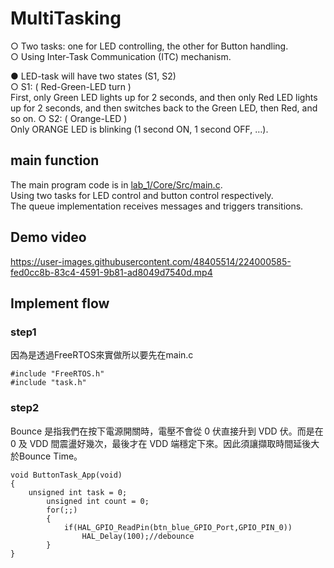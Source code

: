 # MultiTasking
○ Two tasks: one for LED controlling, the other for Button handling.  
○ Using Inter-Task Communication (ITC) mechanism.  

● LED-task will have two states (S1, S2)  
○ S1: ( Red-Green-LED turn )  
First, only Green LED lights up for 2 seconds, and then only Red LED lights up for 2 seconds, and then switches back to the Green LED, then Red, and so on.
○ S2: ( Orange-LED )  
Only ORANGE LED is blinking (1 second ON, 1 second OFF, …).  

## main function
The main program code is in [lab_1/Core/Src/main.c](https://github.com/CCChen19990820/Embedded-System-FreeRTOS-Development/blob/main/lab_1/Core/Src/main.c).  
Using two tasks for LED control and button control respectively.  
The queue implementation receives messages and triggers transitions.  

## Demo video
https://user-images.githubusercontent.com/48405514/224000585-fed0cc8b-83c4-4591-9b81-ad8049d7540d.mp4

## Implement flow

### step1 
因為是透過FreeRTOS來實做所以要先在main.c
```
#include "FreeRTOS.h"
#include "task.h"
```

### step2 
Bounce 是指我們在按下電源開關時，電壓不會從 0 伏直接升到 VDD 伏。而是在 0 及 VDD 間震盪好幾次，最後才在 VDD 端穩定下來。因此須讓擷取時間延後大於Bounce Time。
```
void ButtonTask_App(void)
{
	unsigned int task = 0;
		unsigned int count = 0;
		for(;;)
		{
			if(HAL_GPIO_ReadPin(btn_blue_GPIO_Port,GPIO_PIN_0))
				HAL_Delay(100);//debounce
		}
}
```
